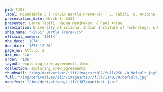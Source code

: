 ```yaml
---
pid: t107
label: Roundtable 3 | <i>Sir Bartle Frere</i> | L. Tabili, U. Arizona | 10
presentation_date: March 8, 2022
presenter: Laura Tabili, Naina Manjrekar, & Ravi Ahjua
association: University of Arizona, Indian Institute of Technology, & Georg-August-University
ship_name: "<i>Sir Bartle Frere</i>"
official_number: '30634'
mha_date: '1874'
doc_date: '1873-12-04'
page_no: Att. p. 2
doc_no: '10'
order: '106'
layout: exploring_crew_agreements_item
collection: exploring_crew_agreements
thumbnail: "/img/derivatives/iiif/images/t107/full/250,/0/default.jpg"
full: "/img/derivatives/iiif/images/t107/full/1140,/0/default.jpg"
manifest: "/img/derivatives/iiif/t107/manifest.json"
---
```

